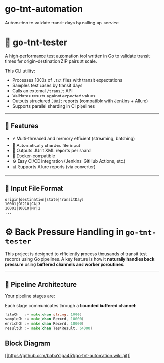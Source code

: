 # go-tnt-automation

Automation to validate transit days by calling api service

# 🚀 go-tnt-tester

A high-performance test automation tool written in Go to validate transit times for origin–destination ZIP pairs at scale.

This CLI utility:

- Processes 1000s of `.txt` files with transit expectations
- Samples test cases by transit days
- Calls an external `/transit` API
- Validates results against expected values
- Outputs structured `JUnit` reports (compatible with Jenkins + Allure)
- Supports parallel sharding in CI pipelines

---

## 🧱 Features

- ⚡ Multi-threaded and memory efficient (streaming, batching)
- 📂 Automatically sharded file input
- 🧪 Outputs JUnit XML reports per shard
- 🐳 Docker-compatible
- ⚙️ Easy CI/CD integration (Jenkins, GitHub Actions, etc.)
- 📊 Supports Allure reports (via converter)

---

## 📁 Input File Format

```text
origin|destination|state|transitDays
10001|90210|CA|3
10001|10010|NY|2
...
```

# ⚙️ Back Pressure Handling in `go-tnt-tester`

This project is designed to efficiently process thousands of transit test records using Go pipelines. A key feature is how it **naturally handles back pressure** using **buffered channels and worker goroutines**.

---

## 🔄 Pipeline Architecture

Your pipeline stages are:

Each stage communicates through a **bounded buffered channel**:

```go
fileCh   := make(chan string, 1000)
sampleCh := make(chan Record, 10000)
enrichCh := make(chan Record, 10000)
resultCh := make(chan TestResult, 64000)
```

## Block Diagram

[[https://github.com/babaYaga451/go-tnt-automation.wiki.git]]

